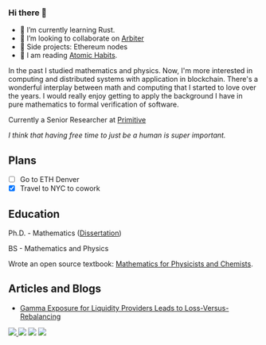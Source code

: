 ### Hi there 👋

- 🌱 I’m currently learning Rust.
- 👯 I’m looking to collaborate on [Arbiter](https://github.com/primitivefinance/arbiter)
- 🔭 Side projects: Ethereum nodes
- 📖 I am reading [Atomic Habits]([https://www.amazon.com/Hooked-How-Build-Habit-Forming-Products/dp/1591847788/ref=sr_1_1?crid=BD92KKAWTTD3&keywords=hooked+book+nir+eyal&sprefix=hooked+book+nir%2Caps%2C191&sr=8-1](https://www.amazon.com/Atomic-Habits-James-Clear-audiobook/dp/B07RFSSYBH/ref=sr_1_1?gclid=CjwKCAiAv9ucBhBXEiwA6N8nYE0XOb4sp8UveSF580IxLNtdIlZRCIcxyVvWYeaY9pngMsGdZoMh9xoCr9QQAvD_BwE&hvadid=390244329573&hvdev=c&hvlocphy=9028896&hvnetw=g&hvqmt=e&hvrand=17220615911703307944&hvtargid=kwd-679783660480&hydadcr=19140_10195819&keywords=atomic+habits+an+easy&qid=1670873960&sr=8-1)).

In the past I studied mathematics and physics. Now, I'm more interested in computing and distributed systems with application in blockchain. There's a wonderful interplay between math and computing that I started to love over the years. I would really enjoy getting to apply the background I have in pure mathematics to formal verification of software. 

Currently a Senior Researcher at [Primitive](https://github.com/primitivefinance)

*I think that having free time to just be a human is super important.*

## Plans

- [ ] Go to ETH Denver
- [x] Travel to NYC to cowork

## Education

Ph.D. - Mathematics ([Dissertation](https://mountainscholar.org/bitstream/handle/10217/235741/Roberts_colostate_0053A_17417.pdf?sequence=1))

BS - Mathematics and Physics 

Wrote an open source textbook: [Mathematics for Physicists and Chemists](https://github.com/Autoparallel/mathematics_for_physicists_and_chemists).

## Articles and Blogs 

- [Gamma Exposure for Liquidity Providers Leads to Loss-Versus-Rebalancing](https://primitivexyz.substack.com/p/gamma-exposure-for-liquidity-providers)

<a href="https://twitter.com/Autoparallel" ><img src="https://img.shields.io/twitter/follow/Autoparallel.svg?style=social" /> </a>
![](https://img.shields.io/github/stars/Autoparallel?style=social)
![](https://img.shields.io/github/last-commit/Autoparallel/Autoparallel)
![](https://visitor-badge.laobi.icu/badge?page_id=Autoparallel)
